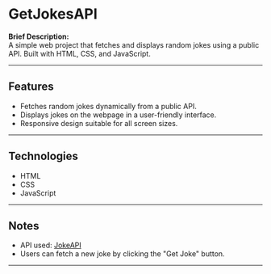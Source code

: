 # GetJokesAPI 

**Brief Description:**  
A simple web project that fetches and displays random jokes using a public API. Built with HTML, CSS, and JavaScript.

---

## **Features**
- Fetches random jokes dynamically from a public API.  
- Displays jokes on the webpage in a user-friendly interface.  
- Responsive design suitable for all screen sizes.  

---

## **Technologies**
- HTML  
- CSS  
- JavaScript  

---

## **Notes**
- API used: [JokeAPI](https://v2.jokeapi.dev/)  
- Users can fetch a new joke by clicking the "Get Joke" button.  

---
